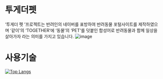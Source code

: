 # 투게더펫
‘투게더 펫 ’프로젝트는 반려인의 네이버를 표방하여
반려동물 포털사이트를 제작하였으며
‘같이’의 ‘TOGETHER’에 ‘동물’의 ‘PET’를 덧붙인 합성어로 
반려동물과 함께 일상을 살아가자 라는 의미를 가지고 있습니다.
![image](https://user-images.githubusercontent.com/103908012/225008407-b73fa864-d3c8-4018-8424-cd774a3a0e64.png)


# 사용기술
[![Top Langs](https://github-readme-stats.vercel.app/api/top-langs/?username=hellozzlol)](https://github.com/hellozzlol/github-readme-stats)
